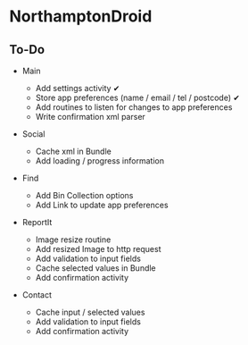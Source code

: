 NorthamptonDroid
================

To-Do
-----


* Main
	* Add settings activity &#10004;
	* Store app preferences (name / email / tel / postcode) &#10004;
	* Add routines to listen for changes to app preferences
	* Write confirmation xml parser 
		
* Social
	* Cache xml in Bundle
	* Add loading / progress information
		
* Find
	* Add Bin Collection options
	* Add Link to update app preferences
		
* ReportIt
	* Image resize routine
	* Add resized Image to http request
	* Add validation to input fields
	* Cache selected values in Bundle
	* Add confirmation activity
		
* Contact
	* Cache input / selected values
	* Add validation to input fields
	* Add confirmation activity
		
		
		